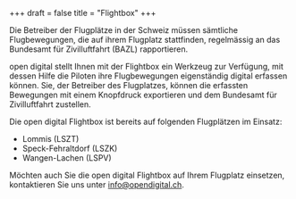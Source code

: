 +++
draft = false
title = "Flightbox"
+++

Die Betreiber der Flugplätze in der Schweiz müssen sämtliche Flugbewegungen,
die auf ihrem Flugplatz stattfinden, regelmässig an das Bundesamt für
Zivilluftfahrt (BAZL) rapportieren.

open digital stellt Ihnen mit der Flightbox ein Werkzeug zur Verfügung,
mit dessen Hilfe die Piloten ihre Flugbewegungen eigenständig digital erfassen
können. Sie, der Betreiber des Flugplatzes, können die erfassten Bewegungen
mit einem Knopfdruck exportieren und dem Bundesamt für Zivilluftfahrt zustellen.

Die open digital Flightbox ist bereits auf folgenden Flugplätzen im Einsatz:

* Lommis (LSZT)
* Speck-Fehraltdorf (LSZK)
* Wangen-Lachen (LSPV)

Möchten auch Sie die open digital Flightbox auf Ihrem Flugplatz einsetzen,
kontaktieren Sie uns unter <info@opendigital.ch>.
